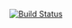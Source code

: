 [![Build Status](https://travis-ci.org/thulijay/registration-numbers-webapp.svg?branch=master)](https://travis-ci.org/thulijay/registration-numbers-webapp)